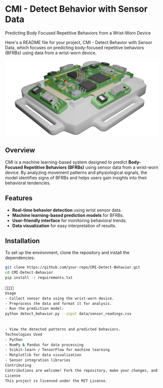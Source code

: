 # CMI - Detect Behavior with Sensor Data 
Predicting Body Focused Repetitive Behaviors from a Wrist-Worn Device

Here's a README file for your project, CMI - Detect Behavior with Sensor Data, which focuses on predicting body-focused repetitive behaviors (BFRBs) using data from a wrist-worn device.

![Image](https://github.com/Ishita95-harvad/CMI---Detect-Behavior-with-Sensor-Data/blob/main/header%20(16).png)

## Overview
CMI is a machine learning-based system designed to predict **Body-Focused Repetitive Behaviors (BFRBs)** using sensor data from a wrist-worn device. By analyzing movement patterns and physiological signals, the model identifies signs of BFRBs and helps users gain insights into their behavioral tendencies.

## Features
- **Real-time behavior detection** using wrist sensor data.
- **Machine learning-based prediction models** for BFRBs.
- **User-friendly interface** for monitoring behavioral trends.
- **Data visualization** for easy interpretation of results.

## Installation
To set up the environment, clone the repository and install the dependencies:

```sh
git clone https://github.com/your-repo/CMI-Detect-Behavior.git
cd CMI-Detect-Behavior
pip install -r requirements.txt


Usage
- Collect sensor data using the wrist-worn device.
- Preprocess the data and format it for analysis.
- Run the prediction model:
python detect_behavior.py --input data/sensor_readings.csv


- View the detected patterns and predicted behaviors.
Technologies Used
- Python
- NumPy & Pandas for data processing
- Scikit-learn / TensorFlow for machine learning
- Matplotlib for data visualization
- Sensor integration libraries
Contributing
Contributions are welcome! Fork the repository, make your changes, and submit a pull request.
License
This project is licensed under the MIT License.
